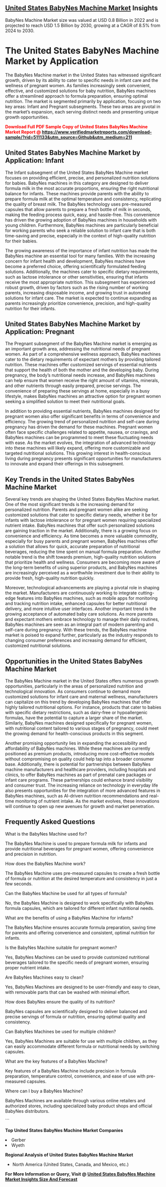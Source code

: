 <h2><a href="https://www.verifiedmarketreports.com/download-sample/?rid=511133&amp;utm_source=Github&amp;utm_medium=211" target="_blank">United States BabyNes Machine Market</a> Insights</h2><p>BabyNes Machine Market size was valued at USD 0.8 Billion in 2022 and is projected to reach USD 1.5 Billion by 2030, growing at a CAGR of 8.5% from 2024 to 2030.</p><p><h1>The United States BabyNes Machine Market by Application</h1><p>The BabyNes Machine market in the United States has witnessed significant growth, driven by its ability to cater to specific needs in infant care and the wellness of pregnant women. As families increasingly seek convenient, effective, and customized solutions for baby nutrition, BabyNes machines offer a streamlined approach to formula preparation, ensuring optimal nutrition. The market is segmented primarily by application, focusing on two key areas: Infant and Pregnant subsegments. These two areas are pivotal in the market’s expansion, each serving distinct needs and presenting unique growth opportunities.</p><p><strong><p><span class=""><span style="color: #ff0000;"><strong>Download Full PDF Sample Copy of United States BabyNes Machine Market Report</strong> @ </span><a href="https://www.verifiedmarketreports.com/download-sample/?rid=511133&amp;utm_source=Github&amp;utm_medium=211" target="_blank">https://www.verifiedmarketreports.com/download-sample/?rid=511133&amp;utm_source=Github&amp;utm_medium=211</a></span></p></strong></p><h2>United States BabyNes Machine Market by Application: Infant</h2><p>The Infant subsegment of the United States BabyNes Machine market focuses on providing efficient, precise, and personalized nutrition solutions for babies. BabyNes machines in this category are designed to deliver formula milk in the most accurate proportions, ensuring the right nutritional balance for infants. These machines provide parents with the ability to prepare formula milk at the optimal temperature and consistency, replicating the quality of breast milk. The BabyNes technology uses pre-measured capsules that allow parents to prepare a fresh bottle of milk in seconds, making the feeding process quick, easy, and hassle-free. This convenience has driven the growing adoption of BabyNes machines in households with young children. Furthermore, BabyNes machines are particularly beneficial for working parents who seek a reliable solution to infant care that is both time-saving and precise, especially in the context of high-quality nutrition for their babies.</p><p>The growing awareness of the importance of infant nutrition has made the BabyNes machine an essential tool for many families. With the increasing concern for infant health and development, BabyNes machines have become a preferred choice, offering scientifically formulated feeding solutions. Additionally, the machines cater to specific dietary requirements, such as lactose intolerance or other sensitivities, ensuring that infants receive the most appropriate nutrition. This subsegment has experienced robust growth, driven by factors such as the rising number of working parents, increasing disposable income, and growing trust in automated solutions for infant care. The market is expected to continue expanding as parents increasingly prioritize convenience, precision, and high-quality nutrition for their infants.</p><h2>United States BabyNes Machine Market by Application: Pregnant</h2><p>The Pregnant subsegment of the BabyNes Machine market is emerging as an important growth area, addressing the nutritional needs of pregnant women. As part of a comprehensive wellness approach, BabyNes machines cater to the dietary requirements of expectant mothers by providing tailored nutrition. These machines offer customized servings of essential nutrients that support the health of both the mother and the developing baby. During pregnancy, the body’s nutritional needs increase, and BabyNes machines can help ensure that women receive the right amount of vitamins, minerals, and other nutrients through easily prepared, precise servings. The convenience of preparing these servings at home, especially in a busy lifestyle, makes BabyNes machines an attractive option for pregnant women seeking a simplified solution to meet their nutritional goals.</p><p>In addition to providing essential nutrients, BabyNes machines designed for pregnant women also offer significant benefits in terms of convenience and efficiency. The growing trend of personalized nutrition and self-care during pregnancy has driven the demand for these machines. Pregnant women often face specific challenges related to appetite, nausea, or cravings, and BabyNes machines can be programmed to meet these fluctuating needs with ease. As the market evolves, the integration of advanced technology into these machines will likely expand, offering more customizable and targeted nutritional solutions. This growing interest in health-conscious living during pregnancy presents significant opportunities for manufacturers to innovate and expand their offerings in this subsegment.</p><h2>Key Trends in the United States BabyNes Machine Market</h2><p>Several key trends are shaping the United States BabyNes Machine market. One of the most significant trends is the increasing demand for personalized nutrition. Parents and pregnant women alike are seeking customized solutions that cater to specific dietary needs, whether it be for infants with lactose intolerance or for pregnant women requiring specialized nutrient intake. BabyNes machines that offer such personalized solutions are gaining traction in the market. Additionally, there is a growing focus on convenience and efficiency. As time becomes a more valuable commodity, especially for busy parents and pregnant women, BabyNes machines offer a solution that allows for quick, accurate preparation of nutritional beverages, reducing the time spent on manual formula preparation. Another notable trend is the shift towards premium, high-quality nutrition solutions that prioritize health and wellness. Consumers are becoming more aware of the long-term benefits of using superior products, and BabyNes machines are increasingly perceived as a worthwhile investment due to their ability to provide fresh, high-quality nutrition quickly.</p><p>Moreover, technological advancements are playing a pivotal role in shaping the market. Manufacturers are continuously working to integrate cutting-edge features into BabyNes machines, such as mobile apps for monitoring and tracking nutrition intake, enhanced capsules for better nutritional delivery, and more intuitive user interfaces. Another important trend is the growing acceptance of automated baby care solutions. As more parents and expectant mothers embrace technology to manage their daily routines, BabyNes machines are seen as an integral part of modern parenting and self-care during pregnancy. With these trends, the BabyNes machine market is poised to expand further, particularly as the industry responds to changing consumer preferences and increasing demand for efficient, customized nutritional solutions.</p><h2>Opportunities in the United States BabyNes Machine Market</h2><p>The BabyNes Machine market in the United States offers numerous growth opportunities, particularly in the areas of personalized nutrition and technological innovation. As consumers continue to demand more customized solutions for infant care and maternal wellness, manufacturers can capitalize on this trend by developing BabyNes machines that offer highly tailored nutritional options. For instance, products that cater to babies with specific dietary restrictions, such as dairy-free or hypoallergenic formulas, have the potential to capture a larger share of the market. Similarly, BabyNes machines designed specifically for pregnant women, with nutritional content tailored to various stages of pregnancy, could meet the growing demand for health-conscious products in this segment.</p><p>Another promising opportunity lies in expanding the accessibility and affordability of BabyNes machines. While these machines are currently positioned as premium products, introducing more cost-effective models without compromising on quality could help tap into a broader consumer base. Additionally, there is potential for partnerships between BabyNes machine manufacturers and healthcare providers, including hospitals and clinics, to offer BabyNes machines as part of prenatal care packages or infant care programs. These partnerships could enhance brand visibility and consumer trust. The increasing reliance on technology in everyday life also presents opportunities for the integration of more advanced features in BabyNes machines, such as AI-driven nutrition recommendations and real-time monitoring of nutrient intake. As the market evolves, these innovations will continue to open up new avenues for growth and market penetration.</p><h2>Frequently Asked Questions</h2><p>What is the BabyNes Machine used for?</p><p>The BabyNes Machine is used to prepare formula milk for infants and provide nutritional beverages for pregnant women, offering convenience and precision in nutrition.</p><p>How does the BabyNes Machine work?</p><p>The BabyNes Machine uses pre-measured capsules to create a fresh bottle of formula or nutrition at the desired temperature and consistency in just a few seconds.</p><p>Can the BabyNes Machine be used for all types of formula?</p><p>No, the BabyNes Machine is designed to work specifically with BabyNes formula capsules, which are tailored for different infant nutritional needs.</p><p>What are the benefits of using a BabyNes Machine for infants?</p><p>The BabyNes Machine ensures accurate formula preparation, saving time for parents and offering convenience and consistent, optimal nutrition for infants.</p><p>Is the BabyNes Machine suitable for pregnant women?</p><p>Yes, BabyNes Machines can be used to provide customized nutritional beverages tailored to the specific needs of pregnant women, ensuring proper nutrient intake.</p><p>Are BabyNes Machines easy to clean?</p><p>Yes, BabyNes Machines are designed to be user-friendly and easy to clean, with removable parts that can be washed with minimal effort.</p><p>How does BabyNes ensure the quality of its nutrition?</p><p>BabyNes capsules are scientifically designed to deliver balanced and precise servings of formula or nutrition, ensuring optimal quality and consistency.</p><p>Can BabyNes Machines be used for multiple children?</p><p>Yes, BabyNes Machines are suitable for use with multiple children, as they can easily accommodate different formula or nutritional needs by switching capsules.</p><p>What are the key features of a BabyNes Machine?</p><p>Key features of a BabyNes Machine include precision in formula preparation, temperature control, convenience, and ease of use with pre-measured capsules.</p><p>Where can I buy a BabyNes Machine?</p><p>BabyNes Machines are available through various online retailers and authorized stores, including specialized baby product shops and official BabyNes distributors.</p>```</p><p><strong>Top United States BabyNes Machine Market Companies</strong></p><div data-test-id=""><p><li>Gerber</li><li> Wyeth</li></p><div><strong>Regional Analysis of&nbsp;United States BabyNes Machine Market</strong></div><ul><li dir="ltr"><p dir="ltr">North America&nbsp;(United States, Canada, and Mexico, etc.)</p></li></ul><p><strong>For More Information or Query, Visit @&nbsp;</strong><strong><a href="https://www.verifiedmarketreports.com/product/babynes-machine-market-size-and-forecast/?utm_source=Github&amp;utm_medium=211" target="_blank">United States BabyNes Machine Market Insights Size And Forecast</a></strong></p></div>
